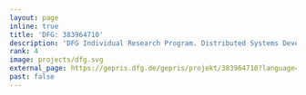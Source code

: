 ```yaml
---
layout: page
inline: true
title: 'DFG: 383964710'
description: 'DFG Individual Research Program. Distributed Systems Development with Multitier Reactive Programming. High-level language abstractions for developing distributed software systems.'
rank: 4
image: projects/dfg.svg
external_page: https://gepris.dfg.de/gepris/projekt/383964710?language=en
past: false
---
```

